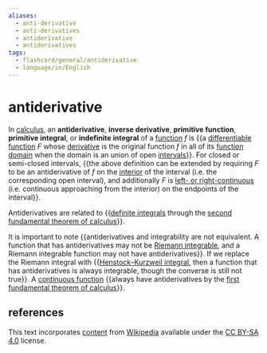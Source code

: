 ```yaml
---
aliases:
  - anti-derivative
  - anti-derivatives
  - antiderivative
  - antiderivatives
tags:
  - flashcard/general/antiderivative
  - language/in/English
---
```


# antiderivative

In [calculus](calculus.md), an __antiderivative__, __inverse derivative__, __primitive function__, __primitive integral__, or __indefinite integral__ of a [function](function%20(mathematics).md) $f$ is {{a [differentiable function](differentiable%20function.md) $F$ whose [derivative](derivative.md) is the original function $f$ in all of its [function domain](domain%20of%20a%20function.md) when the domain is an union of open [intervals](interval%20(mathematics).md)}}. For closed or semi-closed intervals, {{the above definition can be extended by requiring $F$ to be an antiderivative of $f$ on the [interior](interior%20(topology).md) of the interval (i.e. the corresponding open interval), and additionally $F$ is [left- or right-continuous](continuous%20function.md#directional%20and%20semi-continuity) (i.e. continuous approaching from the interior) on the endpoints of the interval}}. <!--SR:!2024-07-08,54,250!2024-08-17,90,293-->

Antiderivatives are related to {{[definite integrals](integral.md) through the [second fundamental theorem of calculus](fundamental%20theorem%20of%20calculus.md#second%20part)}}. <!--SR:!2024-08-25,90,270-->

It is important to note {{antiderivatives and integrability are not equivalent. A function that has antiderivatives may not be [Riemann integrable](Riemann%20integral.md), and a Riemann integrable function may not have antiderivatives}}. If we replace the Riemann integral with {{[Henstock–Kurzweil integral](Henstock–Kurzweil%20integral.md), then a function that has antiderivatives is always integrable, though the converse is still not true}}. A [continuous function](continuous%20function.md) {{always have antiderivatives by the [first fundamental theorem of calculus](fundamental%20theorem%20of%20calculus.md#first%20part)}}. <!--SR:!2024-08-06,75,270!2024-07-02,49,250!2024-12-27,192,310-->

## references

This text incorporates [content](https://en.wikipedia.org/wiki/antiderivative) from [Wikipedia](Wikipedia.md) available under the [CC BY-SA 4.0](https://creativecommons.org/licenses/by-sa/4.0/) license.
